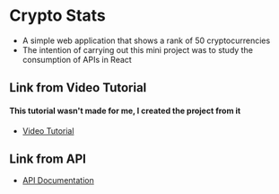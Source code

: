 # Crypto Stats

- A simple web application that shows a rank of 50 cryptocurrencies
- The intention of carrying out this mini project was to study the consumption of APIs in React

## Link from Video Tutorial

#### This tutorial wasn't made for me, I created the project from it

- [Video Tutorial](https://youtu.be/gxXw-M5lDOw)

## Link from API

- [API Documentation](https://www.coingecko.com/api/documentation)
